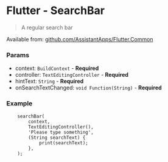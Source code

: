 # Flutter - SearchBar

> A regular search bar

Available from: [github.com/AssistantApps/Flutter.Common](https://github.com/AssistantApps/Flutter.Common)

### Params
 - context: `BuildContext` - **Required**
 - controller: `TextEditingController` - **Required**
 - hintText: `String` - **Required**
 - onSearchTextChanged: `void Function(String)` - **Required**


### Example

```
    searchBar(
        context, 
        TextEditingController(), 
        'Please type something', 
        (String searchText) {
            print(searchText);
        },
    );
```
